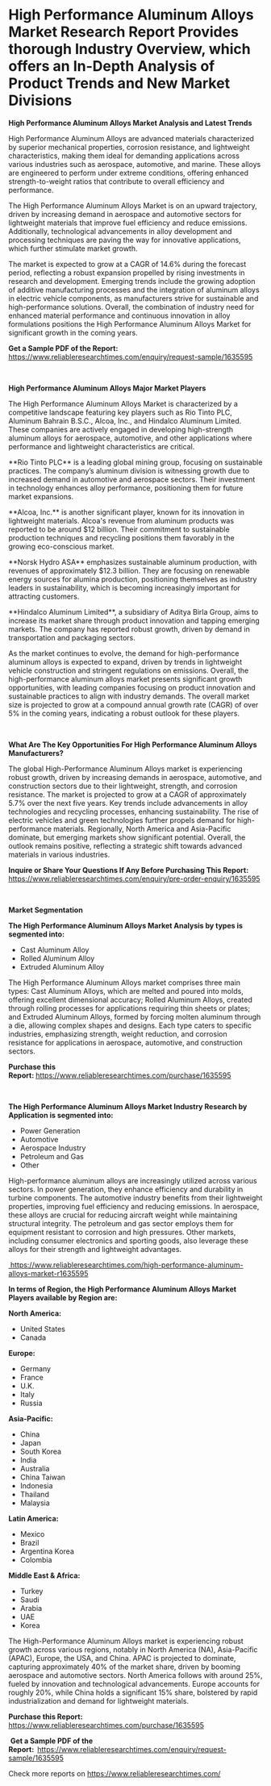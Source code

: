 <p><h1>High Performance Aluminum Alloys Market Research Report Provides thorough Industry Overview, which offers an In-Depth Analysis of Product Trends and New Market Divisions</h1></p><p><strong>High Performance Aluminum Alloys Market Analysis and Latest Trends</strong></p>
<p><p>High Performance Aluminum Alloys are advanced materials characterized by superior mechanical properties, corrosion resistance, and lightweight characteristics, making them ideal for demanding applications across various industries such as aerospace, automotive, and marine. These alloys are engineered to perform under extreme conditions, offering enhanced strength-to-weight ratios that contribute to overall efficiency and performance.</p><p>The High Performance Aluminum Alloys Market is on an upward trajectory, driven by increasing demand in aerospace and automotive sectors for lightweight materials that improve fuel efficiency and reduce emissions. Additionally, technological advancements in alloy development and processing techniques are paving the way for innovative applications, which further stimulate market growth. </p><p>The market is expected to grow at a CAGR of 14.6% during the forecast period, reflecting a robust expansion propelled by rising investments in research and development. Emerging trends include the growing adoption of additive manufacturing processes and the integration of aluminum alloys in electric vehicle components, as manufacturers strive for sustainable and high-performance solutions. Overall, the combination of industry need for enhanced material performance and continuous innovation in alloy formulations positions the High Performance Aluminum Alloys Market for significant growth in the coming years.</p></p>
<p><strong>Get a Sample PDF of the Report:&nbsp;</strong> <a href="https://www.reliableresearchtimes.com/enquiry/request-sample/1635595?utm_campaign=3038&utm_medium=2&utm_source=Github&utm_content=ia&utm_term=23032025&utm_id=high-performance-aluminum-alloys">https://www.reliableresearchtimes.com/enquiry/request-sample/1635595</a></p>
<p>&nbsp;</p>
<p><strong>High Performance Aluminum Alloys Major Market Players</strong></p>
<p><p>The High Performance Aluminum Alloys Market is characterized by a competitive landscape featuring key players such as Rio Tinto PLC, Aluminum Bahrain B.S.C., Alcoa, Inc., and Hindalco Aluminum Limited. These companies are actively engaged in developing high-strength aluminum alloys for aerospace, automotive, and other applications where performance and lightweight characteristics are critical.</p><p>**Rio Tinto PLC** is a leading global mining group, focusing on sustainable practices. The company’s aluminum division is witnessing growth due to increased demand in automotive and aerospace sectors. Their investment in technology enhances alloy performance, positioning them for future market expansions.</p><p>**Alcoa, Inc.** is another significant player, known for its innovation in lightweight materials. Alcoa's revenue from aluminum products was reported to be around $12 billion. Their commitment to sustainable production techniques and recycling positions them favorably in the growing eco-conscious market.</p><p>**Norsk Hydro ASA** emphasizes sustainable aluminum production, with revenues of approximately $12.3 billion. They are focusing on renewable energy sources for alumina production, positioning themselves as industry leaders in sustainability, which is becoming increasingly important for attracting customers.</p><p>**Hindalco Aluminum Limited**, a subsidiary of Aditya Birla Group, aims to increase its market share through product innovation and tapping emerging markets. The company has reported robust growth, driven by demand in transportation and packaging sectors.</p><p>As the market continues to evolve, the demand for high-performance aluminum alloys is expected to expand, driven by trends in lightweight vehicle construction and stringent regulations on emissions. Overall, the high-performance aluminum alloys market presents significant growth opportunities, with leading companies focusing on product innovation and sustainable practices to align with industry demands. The overall market size is projected to grow at a compound annual growth rate (CAGR) of over 5% in the coming years, indicating a robust outlook for these players.</p></p>
<p>&nbsp;</p>
<p><strong>What Are The Key Opportunities For High Performance Aluminum Alloys Manufacturers?</strong></p>
<p><p>The global High-Performance Aluminum Alloys market is experiencing robust growth, driven by increasing demands in aerospace, automotive, and construction sectors due to their lightweight, strength, and corrosion resistance. The market is projected to grow at a CAGR of approximately 5.7% over the next five years. Key trends include advancements in alloy technologies and recycling processes, enhancing sustainability. The rise of electric vehicles and green technologies further propels demand for high-performance materials. Regionally, North America and Asia-Pacific dominate, but emerging markets show significant potential. Overall, the outlook remains positive, reflecting a strategic shift towards advanced materials in various industries.</p></p>
<p><strong>Inquire or Share Your Questions If Any Before Purchasing This Report:</strong> <a href="https://www.reliableresearchtimes.com/enquiry/pre-order-enquiry/1635595?utm_campaign=3038&utm_medium=2&utm_source=Github&utm_content=ia&utm_term=23032025&utm_id=high-performance-aluminum-alloys">https://www.reliableresearchtimes.com/enquiry/pre-order-enquiry/1635595</a></p>
<p>&nbsp;</p>
<p><strong>Market Segmentation</strong></p>
<p><strong>The High Performance Aluminum Alloys Market Analysis by types is segmented into:</strong></p>
<p><ul><li>Cast Aluminum Alloy</li><li>Rolled Aluminum Alloy</li><li>Extruded Aluminum Alloy</li></ul></p>
<p><p>The High Performance Aluminum Alloys market comprises three main types: Cast Aluminum Alloys, which are melted and poured into molds, offering excellent dimensional accuracy; Rolled Aluminum Alloys, created through rolling processes for applications requiring thin sheets or plates; and Extruded Aluminum Alloys, formed by forcing molten aluminum through a die, allowing complex shapes and designs. Each type caters to specific industries, emphasizing strength, weight reduction, and corrosion resistance for applications in aerospace, automotive, and construction sectors.</p></p>
<p><strong>Purchase this Report:&nbsp;</strong><a href="https://www.reliableresearchtimes.com/purchase/1635595?utm_campaign=3038&utm_medium=2&utm_source=Github&utm_content=ia&utm_term=23032025&utm_id=high-performance-aluminum-alloys">https://www.reliableresearchtimes.com/purchase/1635595</a></p>
<p>&nbsp;</p>
<p><strong>The High Performance Aluminum Alloys Market Industry Research by Application is segmented into:</strong></p>
<p><ul><li>Power Generation</li><li>Automotive</li><li>Aerospace Industry</li><li>Petroleum and Gas</li><li>Other</li></ul></p>
<p><p>High-performance aluminum alloys are increasingly utilized across various sectors. In power generation, they enhance efficiency and durability in turbine components. The automotive industry benefits from their lightweight properties, improving fuel efficiency and reducing emissions. In aerospace, these alloys are crucial for reducing aircraft weight while maintaining structural integrity. The petroleum and gas sector employs them for equipment resistant to corrosion and high pressures. Other markets, including consumer electronics and sporting goods, also leverage these alloys for their strength and lightweight advantages.</p></p>
<p><a href="https://www.reliableresearchtimes.com/high-performance-aluminum-alloys-market-r1635595?utm_campaign=3038&utm_medium=2&utm_source=Github&utm_content=ia&utm_term=23032025&utm_id=high-performance-aluminum-alloys">&nbsp;https://www.reliableresearchtimes.com/high-performance-aluminum-alloys-market-r1635595</a></p>
<p><strong>In terms of Region, the High Performance Aluminum Alloys Market Players available by Region are:</strong></p>
<p>
    <p> <strong> North America: </strong>
        <ul>
            <li>United States</li>
            <li>Canada</li>
        </ul>
        </p> 
    <p> <strong> Europe: </strong>
        <ul>
            <li>Germany</li>
            <li>France</li>
            <li>U.K.</li>
            <li>Italy</li>
            <li>Russia</li>
        </ul>
        </p> 
    <p> <strong> Asia-Pacific: </strong>
        <ul>
            <li>China</li>
            <li>Japan</li>
            <li>South Korea</li>
            <li>India</li>
            <li>Australia</li>
            <li>China Taiwan</li>
            <li>Indonesia</li>
            <li>Thailand</li>
            <li>Malaysia</li>
        </ul>
        </p> 
    <p> <strong> Latin America: </strong>
        <ul>
            <li>Mexico</li>
            <li>Brazil</li>
            <li>Argentina Korea</li>
            <li>Colombia</li>
        </ul>
        </p> 
    <p> <strong> Middle East & Africa: </strong>
        <ul>
            <li>Turkey</li>
            <li>Saudi</li>
            <li>Arabia</li>
            <li>UAE</li>
            <li>Korea</li>
        </ul>
    </p>
    </p>
<p><p>The High-Performance Aluminum Alloys market is experiencing robust growth across various regions, notably in North America (NA), Asia-Pacific (APAC), Europe, the USA, and China. APAC is projected to dominate, capturing approximately 40% of the market share, driven by booming aerospace and automotive sectors. North America follows with around 25%, fueled by innovation and technological advancements. Europe accounts for roughly 20%, while China holds a significant 15% share, bolstered by rapid industrialization and demand for lightweight materials.</p></p>
<p><strong>Purchase this Report: </strong><a href="https://www.reliableresearchtimes.com/purchase/1635595?utm_campaign=3038&utm_medium=2&utm_source=Github&utm_content=ia&utm_term=23032025&utm_id=high-performance-aluminum-alloys">https://www.reliableresearchtimes.com/purchase/1635595</a></p>
<p>&nbsp;<strong>Get a Sample PDF of the Report:&nbsp;&nbsp;</strong><a href="https://www.reliableresearchtimes.com/enquiry/request-sample/1635595?utm_campaign=3038&utm_medium=2&utm_source=Github&utm_content=ia&utm_term=23032025&utm_id=high-performance-aluminum-alloys">https://www.reliableresearchtimes.com/enquiry/request-sample/1635595</a></p>
<p><strong></strong></p>
<p>Check more reports on <a href="https://www.reliableresearchtimes.com/?utm_campaign=3038&utm_medium=2&utm_source=Github&utm_content=ia&utm_term=23032025&utm_id=high-performance-aluminum-alloys">https://www.reliableresearchtimes.com/</a></p>